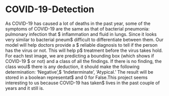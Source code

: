 # COVID-19-Detection
As COVID-19 has caused a lot of deaths in the past year, some of the symptoms of 
COVID-19 are the same as that of bacterial pneumonia: pulmonary infection that $
inflammation and fluid in lungs. Since it looks very similar to bacterial pneum$
difficult to differentiate between them. Our model will help doctors provide a $
reliable diagnosis to tell if the person has the virus or not. This will help p$
treatment before the virus takes hold.
For each test image, we are predicting a bounding box (which shows if COVID-19 $
or not) and a class of all the findings. If there is no finding, the class woul$
there is any deduction, it should make the following determination: ‘Negative’,$
‘Indeterminate’, ‘Atypical.’ The result will be stored in a boolean representat$
and 0 for False.This project seems interesting to us because COVID-19 has taken$
lives in the past couple of years and it still is.
